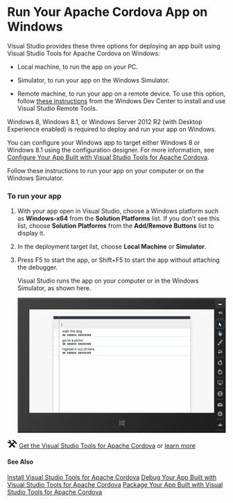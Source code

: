 # Run Your Apache Cordova App on Windows


Visual Studio provides these three options for deploying an app built using Visual Studio Tools for Apache Cordova on Windows:

*   Local machine, to run the app on your PC.

*   Simulator, to run your app on the Windows Simulator.

*   Remote machine, to run your app on a remote device. To use this option, follow [these instructions](https://msdn.microsoft.com/library/windows/apps/hh441469.aspx) from the Windows Dev Center to install and use Visual Studio Remote Tools.

Windows 8, Windows 8.1, or Windows Server 2012 R2 (with Desktop Experience enabled) is required to deploy and run your app on Windows.

You can configure your Windows app to target either Windows 8 or Windows 8.1 using the configuration designer. For more information, see [Configure Your App Built with Visual Studio Tools for Apache Cordova](https://msdn.microsoft.com/en-us/library/dn757053.aspx).

Follow these instructions to run your app on your computer or on the Windows Simulator.

### To run your app

1.  With your app open in Visual Studio, choose a Windows platform such as **Windows-x64** from the **Solution Platforms** list. If you don’t see this list, choose **Solution Platforms** from the **Add/Remove Buttons** list to display it.

2.  In the deployment target list, choose **Local Machine** or **Simulator**.

3.  Press F5 to start the app, or Shift+F5 to start the app without attaching the debugger.

    Visual Studio runs the app on your computer or in the Windows Simulator, as shown here.

    ![Running an app on the Windows Simulator](<media/run-app-windows/run-windows-simulator.png> "Running an app on the Windows Simulator")

![Download the tools](<media/run-app-windows/run-windows-download-link.png> "Download the tools") [Get the Visual Studio Tools for Apache Cordova](http://aka.ms/mchm38) or [learn more](https://www.visualstudio.com/cordova-vs.aspx)

#### See Also

[Install Visual Studio Tools for Apache Cordova](https://msdn.microsoft.com/en-us/library/dn757054.aspx)
[Debug Your App Built with Visual Studio Tools for Apache Cordova](https://msdn.microsoft.com/en-us/library/dn757061.aspx)
[Package Your App Built with Visual Studio Tools for Apache Cordova](https://msdn.microsoft.com/en-us/library/dn757048.aspx)
